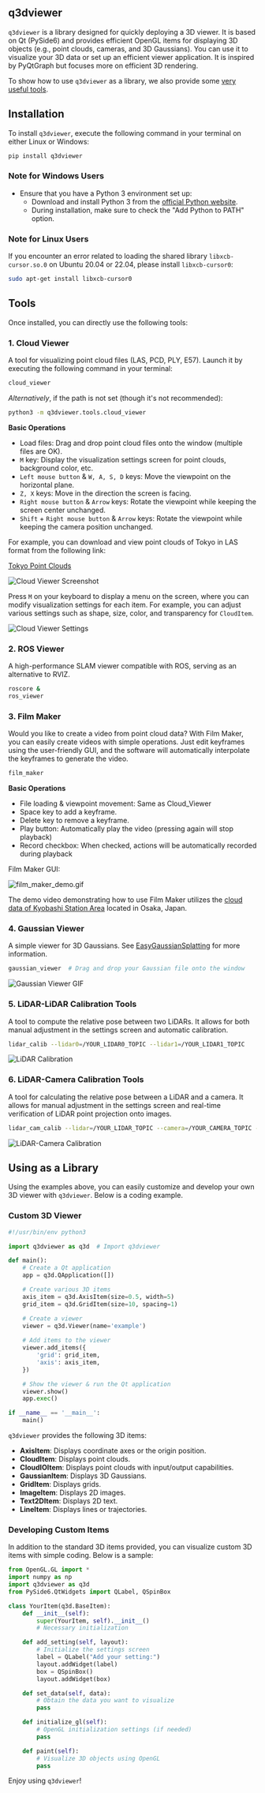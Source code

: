 ## q3dviewer

`q3dviewer` is a library designed for quickly deploying a 3D viewer. It is based on Qt (PySide6) and provides efficient OpenGL items for displaying 3D objects (e.g., point clouds, cameras, and 3D Gaussians). You can use it to visualize your 3D data or set up an efficient viewer application. It is inspired by PyQtGraph but focuses more on efficient 3D rendering.


To show how to use `q3dviewer` as a library, we also provide some [very useful tools](#tools).


## Installation

To install `q3dviewer`, execute the following command in your terminal on either Linux or Windows:

```bash
pip install q3dviewer
```

### Note for Windows Users

- Ensure that you have a Python 3 environment set up:
  - Download and install Python 3 from the [official Python website](https://www.python.org/downloads/).
  - During installation, make sure to check the "Add Python to PATH" option.

### Note for Linux Users

If you encounter an error related to loading the shared library `libxcb-cursor.so.0` on Ubuntu 20.04 or 22.04, please install `libxcb-cursor0`:

```bash
sudo apt-get install libxcb-cursor0
```

## Tools

Once installed, you can directly use the following tools:

### 1. Cloud Viewer

A tool for visualizing point cloud files (LAS, PCD, PLY, E57). Launch it by executing the following command in your terminal:

```sh
cloud_viewer
```

*Alternatively*, if the path is not set (though it's not recommended):

```sh
python3 -m q3dviewer.tools.cloud_viewer
```

**Basic Operations**
* Load files: Drag and drop point cloud files onto the window (multiple files are OK).
* `M` key: Display the visualization settings screen for point clouds, background color, etc.
* `Left mouse button` & `W, A, S, D` keys: Move the viewpoint on the horizontal plane.
* `Z, X` keys: Move in the direction the screen is facing.
* `Right mouse button` & `Arrow` keys: Rotate the viewpoint while keeping the screen center unchanged.
* `Shift` + `Right mouse button` & `Arrow` keys: Rotate the viewpoint while keeping the camera position unchanged.

For example, you can download and view point clouds of Tokyo in LAS format from the following link:

[Tokyo Point Clouds](https://www.geospatial.jp/ckan/dataset/tokyopc-23ku-2024/resource/7807d6d1-29f3-4b36-b0c8-f7aa0ea2cff3)

![Cloud Viewer Screenshot](https://qiita-image-store.s3.ap-northeast-1.amazonaws.com/0/149168/03c981c6-1aec-e5b9-4536-e07e1e56ff29.png)

Press `M` on your keyboard to display a menu on the screen, where you can modify visualization settings for each item. For example, you can adjust various settings such as shape, size, color, and transparency for `CloudItem`.

![Cloud Viewer Settings](https://qiita-image-store.s3.ap-northeast-1.amazonaws.com/0/149168/deeb996a-e419-58f4-6bc2-535099b1b73a.png)

### 2. ROS Viewer

A high-performance SLAM viewer compatible with ROS, serving as an alternative to RVIZ.

```sh
roscore &
ros_viewer
```

### 3. Film Maker

Would you like to create a video from point cloud data? With Film Maker, you can easily create videos with simple operations. Just edit keyframes using the user-friendly GUI, and the software will automatically interpolate the keyframes to generate the video.

```sh
film_maker
```

**Basic Operations**
* File loading & viewpoint movement: Same as Cloud_Viewer
* Space key to add a keyframe.
* Delete key to remove a keyframe.
* Play button: Automatically play the video (pressing again will stop playback)
* Record checkbox: When checked, actions will be automatically recorded during playback

Film Maker GUI: 

![film_maker_demo.gif](imgs/film_maker_demo.gif)

The demo video demonstrating how to use Film Maker utilizes the [cloud data of Kyobashi Station Area](https://www.geospatial.jp/ckan/dataset/kyoubasiekisyuuhen_las) located in Osaka, Japan.

### 4. Gaussian Viewer

A simple viewer for 3D Gaussians. See [EasyGaussianSplatting](https://github.com/scomup/EasyGaussianSplatting) for more information.

```sh
gaussian_viewer  # Drag and drop your Gaussian file onto the window
```

![Gaussian Viewer GIF](https://qiita-image-store.s3.ap-northeast-1.amazonaws.com/0/149168/441e6f5a-214d-f7c1-11bf-5fa79e63b38e.gif)

### 5. LiDAR-LiDAR Calibration Tools

A tool to compute the relative pose between two LiDARs. It allows for both manual adjustment in the settings screen and automatic calibration.

```sh
lidar_calib --lidar0=/YOUR_LIDAR0_TOPIC --lidar1=/YOUR_LIDAR1_TOPIC
```

![LiDAR Calibration](https://qiita-image-store.s3.ap-northeast-1.amazonaws.com/0/149168/5a8a9903-a42a-8322-1d23-0cbecd3fa99a.png)

### 6. LiDAR-Camera Calibration Tools

A tool for calculating the relative pose between a LiDAR and a camera. It allows for manual adjustment in the settings screen and real-time verification of LiDAR point projection onto images.

```sh
lidar_cam_calib --lidar=/YOUR_LIDAR_TOPIC --camera=/YOUR_CAMERA_TOPIC --camera_info=/YOUR_CAMERA_INFO_TOPIC
```

![LiDAR-Camera Calibration](https://qiita-image-store.s3.ap-northeast-1.amazonaws.com/0/149168/f8359820-2ae7-aa37-6577-0fa035f4dd95.png)

## Using as a Library

Using the examples above, you can easily customize and develop your own 3D viewer with `q3dviewer`. Below is a coding example.

### Custom 3D Viewer

```python
#!/usr/bin/env python3

import q3dviewer as q3d  # Import q3dviewer

def main():
    # Create a Qt application
    app = q3d.QApplication([])

    # Create various 3D items
    axis_item = q3d.AxisItem(size=0.5, width=5)
    grid_item = q3d.GridItem(size=10, spacing=1)

    # Create a viewer
    viewer = q3d.Viewer(name='example')
    
    # Add items to the viewer
    viewer.add_items({
        'grid': grid_item,
        'axis': axis_item,
    })

    # Show the viewer & run the Qt application
    viewer.show()
    app.exec()

if __name__ == '__main__':
    main()
```

`q3dviewer` provides the following 3D items:

- **AxisItem**: Displays coordinate axes or the origin position.
- **CloudItem**: Displays point clouds.
- **CloudIOItem**: Displays point clouds with input/output capabilities.
- **GaussianItem**: Displays 3D Gaussians.
- **GridItem**: Displays grids.
- **ImageItem**: Displays 2D images.
- **Text2DItem**: Displays 2D text.
- **LineItem**: Displays lines or trajectories.

### Developing Custom Items

In addition to the standard 3D items provided, you can visualize custom 3D items with simple coding. Below is a sample:

```python
from OpenGL.GL import *
import numpy as np
import q3dviewer as q3d
from PySide6.QtWidgets import QLabel, QSpinBox

class YourItem(q3d.BaseItem):
    def __init__(self):
        super(YourItem, self).__init__()
        # Necessary initialization

    def add_setting(self, layout):
        # Initialize the settings screen
        label = QLabel("Add your setting:")
        layout.addWidget(label)
        box = QSpinBox()
        layout.addWidget(box)

    def set_data(self, data):
        # Obtain the data you want to visualize
        pass

    def initialize_gl(self):
        # OpenGL initialization settings (if needed)
        pass

    def paint(self):
        # Visualize 3D objects using OpenGL
        pass
```

Enjoy using `q3dviewer`!
